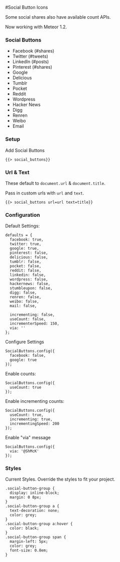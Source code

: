 #Social Button Icons

Some social shares also have available count APIs.

Now working with Meteor 1.2.

### Social Buttons

* Facebook (#shares)
* Twitter (#tweets)
* LinkedIn (#posts)
* Pinterest (#shares)
* Google
* Delicious
* Tumblr
* Pocket
* Reddit
* Wordpress
* Hacker News
* Digg
* Renren
* Weibo
* Email


### Setup

Add Social Buttons

    {{> social_buttons}}


### Url & Text

These default to `document.url` & `document.title`.

Pass in custom urls with `url` and `text`.

    {{> social_buttons url=url text=title}}

### Configuration

Default Settings: 

    defaults = {
      facebook: true,
      twitter: true,
      google: true,
      pinterest: false,
      delicious: false,
      tumblr: false,
      pocket: false,
      reddit: false,
      linkedin: false,
      wordpress: false,
      hackernews: false,
      stumbleupon: false,
      digg: false,
      renren: false,
      weibo: false,
      mail: false,
    
      incrementing: false,
      useCount: false,
      incrementerSpeed: 150,
      via: ''
    };
    
Configure Settings
   
    SocialButtons.config({
      facebook: false,
      google: true
    });
    
Enable counts: 

    SocialButtons.config({
      useCount: true
    });
    
Enable incrementing counts:

    SocialButtons.config({
      useCount: true,
      incrementing: true,
      incrementingSpeed: 200
    });
    
Enable "via" message

    SocialButtons.config({
      via: '@ShMcK'
    });


### Styles

Current Styles. Override the styles to fit your project.

    .social-button-group {
      display: inline-block;
      margin: 0 8px;
    }
    .social-button-group a {
      text-decoration: none;
      color: grey;
    }
    .social-button-group a:hover {
      color: black;
    }
    .social-button-group span {
      margin-left: 5px;
      color: grey;
      font-size: 0.8em;
    }
